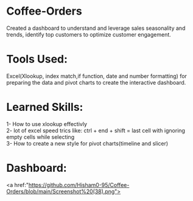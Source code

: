 # Coffee-Orders
Created a dashboard to understand and leverage sales seasonality and trends, identify top customers to optimize customer engagement.
# Tools Used: 
Excel(Xlookup, index match,if function, date and number formatting) for preparing the data and pivot charts to create the interactive dashboard.
# Learned Skills:
1- How to use xlookup effectivly <br>
2- lot of excel speed trics like: ctrl + end + shift = last cell with ignoring empty cells while selecting <br>
3- How to create a new style for pivot charts(timeline and slicer)

# Dashboard:
<a href:"https://github.com/Hisham0-95/Coffee-Orders/blob/main/Screenshot%20(38).png"> </a>
